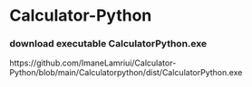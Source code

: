 # Calculator-Python
<h3>download executable CalculatorPython.exe</h3>
https://github.com/ImaneLamriui/Calculator-Python/blob/main/Calculatorpython/dist/CalculatorPython.exe
